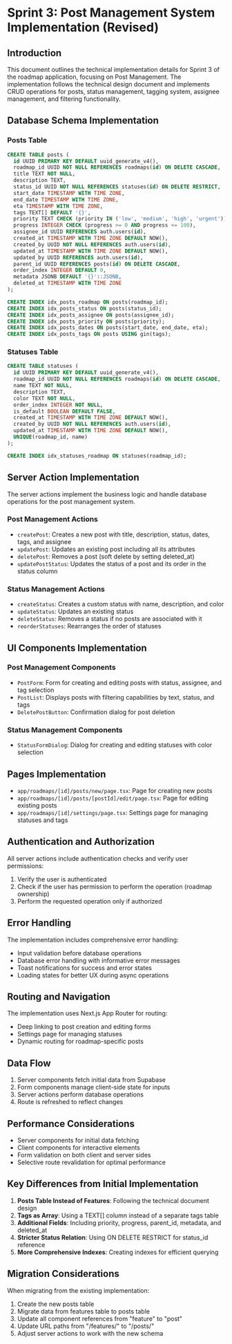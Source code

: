 # Sprint 3: Post Management System Implementation (Revised)

## Introduction

This document outlines the technical implementation details for Sprint 3 of the roadmap application, focusing on Post Management. The implementation follows the technical design document and implements CRUD operations for posts, status management, tagging system, assignee management, and filtering functionality.

## Database Schema Implementation

### Posts Table

```sql
CREATE TABLE posts (
  id UUID PRIMARY KEY DEFAULT uuid_generate_v4(),
  roadmap_id UUID NOT NULL REFERENCES roadmaps(id) ON DELETE CASCADE,
  title TEXT NOT NULL,
  description TEXT,
  status_id UUID NOT NULL REFERENCES statuses(id) ON DELETE RESTRICT,
  start_date TIMESTAMP WITH TIME ZONE,
  end_date TIMESTAMP WITH TIME ZONE,
  eta TIMESTAMP WITH TIME ZONE,
  tags TEXT[] DEFAULT '{}',
  priority TEXT CHECK (priority IN ('low', 'medium', 'high', 'urgent')),
  progress INTEGER CHECK (progress >= 0 AND progress <= 100),
  assignee_id UUID REFERENCES auth.users(id),
  created_at TIMESTAMP WITH TIME ZONE DEFAULT NOW(),
  created_by UUID NOT NULL REFERENCES auth.users(id),
  updated_at TIMESTAMP WITH TIME ZONE DEFAULT NOW(),
  updated_by UUID REFERENCES auth.users(id),
  parent_id UUID REFERENCES posts(id) ON DELETE CASCADE,
  order_index INTEGER DEFAULT 0,
  metadata JSONB DEFAULT '{}'::JSONB,
  deleted_at TIMESTAMP WITH TIME ZONE
);

CREATE INDEX idx_posts_roadmap ON posts(roadmap_id);
CREATE INDEX idx_posts_status ON posts(status_id);
CREATE INDEX idx_posts_assignee ON posts(assignee_id);
CREATE INDEX idx_posts_priority ON posts(priority);
CREATE INDEX idx_posts_dates ON posts(start_date, end_date, eta);
CREATE INDEX idx_posts_tags ON posts USING gin(tags);
```

### Statuses Table

```sql
CREATE TABLE statuses (
  id UUID PRIMARY KEY DEFAULT uuid_generate_v4(),
  roadmap_id UUID NOT NULL REFERENCES roadmaps(id) ON DELETE CASCADE,
  name TEXT NOT NULL,
  description TEXT,
  color TEXT NOT NULL,
  order_index INTEGER NOT NULL,
  is_default BOOLEAN DEFAULT FALSE,
  created_at TIMESTAMP WITH TIME ZONE DEFAULT NOW(),
  created_by UUID NOT NULL REFERENCES auth.users(id),
  updated_at TIMESTAMP WITH TIME ZONE DEFAULT NOW(),
  UNIQUE(roadmap_id, name)
);

CREATE INDEX idx_statuses_roadmap ON statuses(roadmap_id);
```

## Server Action Implementation

The server actions implement the business logic and handle database operations for the post management system.

### Post Management Actions

- `createPost`: Creates a new post with title, description, status, dates, tags, and assignee
- `updatePost`: Updates an existing post including all its attributes
- `deletePost`: Removes a post (soft delete by setting deleted_at)
- `updatePostStatus`: Updates the status of a post and its order in the status column

### Status Management Actions

- `createStatus`: Creates a custom status with name, description, and color
- `updateStatus`: Updates an existing status
- `deleteStatus`: Removes a status if no posts are associated with it
- `reorderStatuses`: Rearranges the order of statuses

## UI Components Implementation

### Post Management Components

- `PostForm`: Form for creating and editing posts with status, assignee, and tag selection
- `PostList`: Displays posts with filtering capabilities by text, status, and tags
- `DeletePostButton`: Confirmation dialog for post deletion

### Status Management Components

- `StatusFormDialog`: Dialog for creating and editing statuses with color selection

## Pages Implementation

- `app/roadmaps/[id]/posts/new/page.tsx`: Page for creating new posts
- `app/roadmaps/[id]/posts/[postId]/edit/page.tsx`: Page for editing existing posts
- `app/roadmaps/[id]/settings/page.tsx`: Settings page for managing statuses and tags

## Authentication and Authorization

All server actions include authentication checks and verify user permissions:
1. Verify the user is authenticated
2. Check if the user has permission to perform the operation (roadmap ownership)
3. Perform the requested operation only if authorized

## Error Handling

The implementation includes comprehensive error handling:
- Input validation before database operations
- Database error handling with informative error messages
- Toast notifications for success and error states
- Loading states for better UX during async operations

## Routing and Navigation

The implementation uses Next.js App Router for routing:
- Deep linking to post creation and editing forms
- Settings page for managing statuses
- Dynamic routing for roadmap-specific posts

## Data Flow

1. Server components fetch initial data from Supabase
2. Form components manage client-side state for inputs
3. Server actions perform database operations
4. Route is refreshed to reflect changes

## Performance Considerations

- Server components for initial data fetching
- Client components for interactive elements
- Form validation on both client and server sides
- Selective route revalidation for optimal performance

## Key Differences from Initial Implementation

1. **Posts Table Instead of Features**: Following the technical document design
2. **Tags as Array**: Using a TEXT[] column instead of a separate tags table
3. **Additional Fields**: Including priority, progress, parent_id, metadata, and deleted_at
4. **Stricter Status Relation**: Using ON DELETE RESTRICT for status_id reference
5. **More Comprehensive Indexes**: Creating indexes for efficient querying

## Migration Considerations

When migrating from the existing implementation:

1. Create the new posts table
2. Migrate data from features table to posts table
3. Update all component references from "feature" to "post"
4. Update URL paths from "/features/" to "/posts/"
5. Adjust server actions to work with the new schema 
